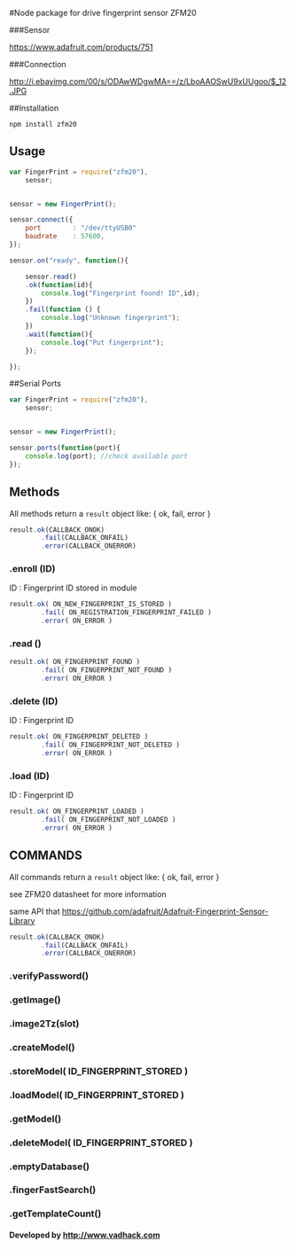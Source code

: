 


#Node package for drive fingerprint sensor ZFM20 


###Sensor 

https://www.adafruit.com/products/751

###Connection

http://i.ebayimg.com/00/s/ODAwWDgwMA==/z/LboAAOSwU9xUUgoo/$_12.JPG


##Installation

```
npm install zfm20
```


## Usage


```js
var FingerPrint = require("zfm20"),
	sensor;


sensor = new FingerPrint();

sensor.connect({
	port 		: "/dev/ttyUSB0"
	baudrate 	: 57600,
});

sensor.on("ready", function(){

	sensor.read()
	.ok(function(id){
		console.log("Fingerprint found! ID",id);
	})
	.fail(function () {
		console.log("Unknown fingerprint");
	})
	.wait(function(){
		console.log("Put fingerprint");
	});

});
```


##Serial Ports

```js
var FingerPrint = require("zfm20"),
	sensor;


sensor = new FingerPrint();

sensor.ports(function(port){
	console.log(port); //check available port
});

```

## Methods

All methods return a `result` object like: { ok, fail, error }

```js
result.ok(CALLBACK_ONOK) 
		.fail(CALLBACK_ONFAIL)
		.error(CALLBACK_ONERROR)
```

### .enroll (ID)

ID : Fingerprint ID stored in module

```js
result.ok( ON_NEW_FINGERPRINT_IS_STORED ) 
		.fail( ON_REGISTRATION_FINGERPRINT_FAILED )
		.error( ON_ERROR )
```

### .read ()

```js
result.ok( ON_FINGERPRINT_FOUND ) 
		.fail( ON_FINGERPRINT_NOT_FOUND )
		.error( ON_ERROR )
```

### .delete (ID)

ID : Fingerprint ID

```js
result.ok( ON_FINGERPRINT_DELETED ) 
		.fail( ON_FINGERPRINT_NOT_DELETED )
		.error( ON_ERROR )
```

### .load (ID)

ID : Fingerprint ID

```js
result.ok( ON_FINGERPRINT_LOADED ) 
		.fail( ON_FINGERPRINT_NOT_LOADED )
		.error( ON_ERROR )
```


## COMMANDS

All commands return a `result` object like: { ok, fail, error }

see ZFM20 datasheet for more information

same API that https://github.com/adafruit/Adafruit-Fingerprint-Sensor-Library

```js
result.ok(CALLBACK_ONOK) 
		.fail(CALLBACK_ONFAIL)
		.error(CALLBACK_ONERROR)
```

### .verifyPassword()

### .getImage()

### .image2Tz(slot)

### .createModel()

### .storeModel( ID_FINGERPRINT_STORED )

### .loadModel( ID_FINGERPRINT_STORED )

### .getModel()

### .deleteModel( ID_FINGERPRINT_STORED )

### .emptyDatabase()

### .fingerFastSearch()

### .getTemplateCount()




#### Developed by http://www.vadhack.com
